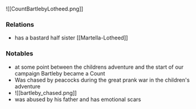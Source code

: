 ![[CountBartlebyLotheed.png]]

### Relations
- has a bastard half sister [[Martella-Lotheed]]

### Notables
- at some point between the childrens adventure and the start of our campaign Bartleby became a Count
- Was chased by peacocks during the great prank war in the children's adventure
- ![[bartleby_chased.png]]
- was abused by his father and has emotional scars